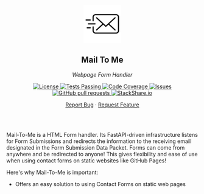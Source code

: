 <!-- header -->
<div align="center">
    <p>
    <!-- Header -->
        <img width="100px" src="/static/images/readme_logo.png"  alt="mail-to-me" />
        <h2>Mail To Me</h2>
        <p><i>Webpage Form Handler</i></p>
    </p>
    <p>
    <!-- Shields -->
        <a href="https://github.com/armckinney/mail-to-me/LICENSE">
            <img alt="License" src="https://img.shields.io/github/license/armckinney/mail-to-me.svg" />
        </a>
        <a href="https://github.com/armckinney/mail-to-me/actions">
            <img alt="Tests Passing" src="https://github.com/armckinney/mail-to-me/workflows/CI/badge.svg" />
        </a>
        <a href="https://codecov.io/gh/armckinney/mail-to-me">
            <img alt="Code Coverage" src="https://codecov.io/gh/armckinney/mail-to-me/branch/master/graph/badge.svg" />
        </a>
        <a href="https://github.com/armckinney/mail-to-me/issues">
            <img alt="Issues" src="https://img.shields.io/github/issues/armckinney/mail-to-me" />
        </a>
        <a href="https://github.com/armckinney/mail-to-me/pulls">
            <img alt="GitHub pull requests" src="https://img.shields.io/github/issues-pr/armckinney/mail-to-me" />
        </a>
        <a href="https://stackshare.io/armck/mail-to-me">
            <img alt="StackShare.io" src="http://img.shields.io/badge/tech-stack-0690fa.svg?label=StackShare.io">
        </a>
    </p>
    <p>
    <!-- Links -->
        <a href="https://github.com/armckinney/mail-to-me/issues/new/choose">Report Bug</a>
        ·
        <a href="https://github.com/armckinney/mail-to-me/issues/new/choose">Request Feature</a>
    </p>
</div>
<br>
<br>

<!-- Description -->
Mail-To-Me is a HTML Form handler. Its FastAPI-driven infrastructure listens for Form Submissions and redirects the information to the receiving email designated in the Form Submission Data Packet. Forms can come from anywhere and be redirected to anyone! This gives flexibility and ease of use when using contact forms on static websites like GitHub Pages! 

Here's why Mail-To-Me is important:
* Offers an easy solution to using Contact Forms on static web pages
